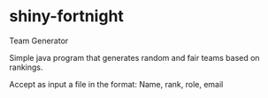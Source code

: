 # shiny-fortnight
Team Generator

Simple java program that generates random and fair teams based on rankings.

Accept as input a file in the format: Name, rank, role, email
